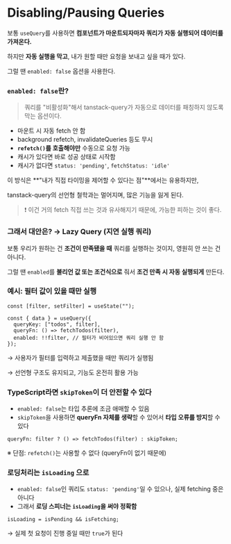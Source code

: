 # Disabling/Pausing Queries

보통 `useQuery`를 사용하면 **컴포넌트가 마운트되자마자 쿼리가 자동 실행되어 데이터를 가져온다.**

하지만 **자동 실행을 막고**, 내가 원할 때만 요청을 보내고 싶을 때가 있다.

그럴 땐 `enabled: false` 옵션을 사용한다.

### `enabled: false`란?

> 쿼리를 "비활성화"해서 tanstack-query가 자동으로 데이터를 패칭하지 않도록 막는 옵션이다.

- 마운트 시 자동 fetch 안 함
- background refetch, invalidateQueries 등도 무시
- **`refetch()`를 호출해야만** 수동으로 요청 가능
- 캐시가 있다면 바로 성공 상태로 시작함
- 캐시가 없다면 `status: 'pending'`, `fetchStatus: 'idle'`

이 방식은 **"내가 직접 타이밍을 제어할 수 있다는 점"**에서는 유용하지만,

tanstack-query의 선언형 철학과는 멀어지며, 많은 기능을 잃게 된다.

> ❗ 이건 거의 fetch 직접 쓰는 것과 유사해지기 때문에, 가능한 피하는 것이 좋다.

### 그래서 대안은? → **Lazy Query (지연 실행 쿼리)**

보통 우리가 원하는 건 **조건이 만족됐을 때** 쿼리를 실행하는 것이지, 영원히 안 쓰는 건 아니다.

그럴 땐 `enabled`를 **불리언 값 또는 조건식으로** 줘서 **조건 만족 시 자동 실행되게** 만든다.

### 예시: 필터 값이 있을 때만 실행

```tsx
const [filter, setFilter] = useState("");

const { data } = useQuery({
  queryKey: ["todos", filter],
  queryFn: () => fetchTodos(filter),
  enabled: !!filter, // 필터가 비어있으면 쿼리 실행 안 함
});
```

→ 사용자가 필터를 입력하고 제출했을 때만 쿼리가 실행됨

→ 선언형 구조도 유지되고, 기능도 온전히 활용 가능

### TypeScript라면 `skipToken`이 더 안전할 수 있다

- `enabled: false`는 타입 추론에 조금 애매할 수 있음
- `skipToken`을 사용하면 **queryFn 자체를 생략**할 수 있어서 **타입 오류를 방지**할 수 있다

```tsx
queryFn: filter ? () => fetchTodos(filter) : skipToken;
```

※ 단점: `refetch()`는 사용할 수 없다 (queryFn이 없기 때문에)

### 로딩처리는 `isLoading` 으로

- `enabled: false`인 쿼리도 `status: 'pending'`일 수 있으나, 실제 fetching 중은 아니다
- 그래서 **로딩 스피너는 `isLoading`을 써야 정확함**

```tsx
isLoading = isPending && isFetching;
```

→ 실제 첫 요청이 진행 중일 때만 `true`가 된다
